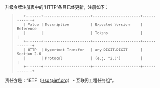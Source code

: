 升级令牌注册表中的“HTTP”条目已经更新，注册如下：

> ```
>    +-------+----------------------+----------------------+-------------+
>    | Value | Description          | Expected Version     | Reference   |
>    |       |                      | Tokens               |             |
>    +-------+----------------------+----------------------+-------------+
>    | HTTP  | Hypertext Transfer   | any DIGIT.DIGIT      | Section 2.6 |
>    |       | Protocol             | (e.g, "2.0")         |             |
>    +-------+----------------------+----------------------+-------------+
> ```

责任方是：“IETF（iesg@ietf.org） - 互联网工程任务组“。